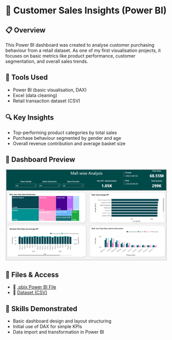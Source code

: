 # 🛒 Customer Sales Insights (Power BI)

## 📋 Overview
This Power BI dashboard was created to analyse customer purchasing behaviour from a retail dataset. As one of my first visualisation projects, it focuses on basic metrics like product performance, customer segmentation, and overall sales trends.

## 🧰 Tools Used
- Power BI (basic visualisation, DAX)
- Excel (data cleaning)
- Retail transaction dataset (CSV)

## 🔍 Key Insights
- Top-performing product categories by total sales
- Purchase behaviour segmented by gender and age
- Overall revenue contribution and average basket size

## 📸 Dashboard Preview
![Dashboard Preview](./dashboard_preview.png)

## 📂 Files & Access
- 📎 [.pbix Power BI File](./Customer_sales_dashboard.pbix)
- 📎 [Dataset (CSV)](./Customer_sales_dataset.csv)

## 🧠 Skills Demonstrated
- Basic dashboard design and layout structuring
- Initial use of DAX for simple KPIs
- Data import and transformation in Power BI
